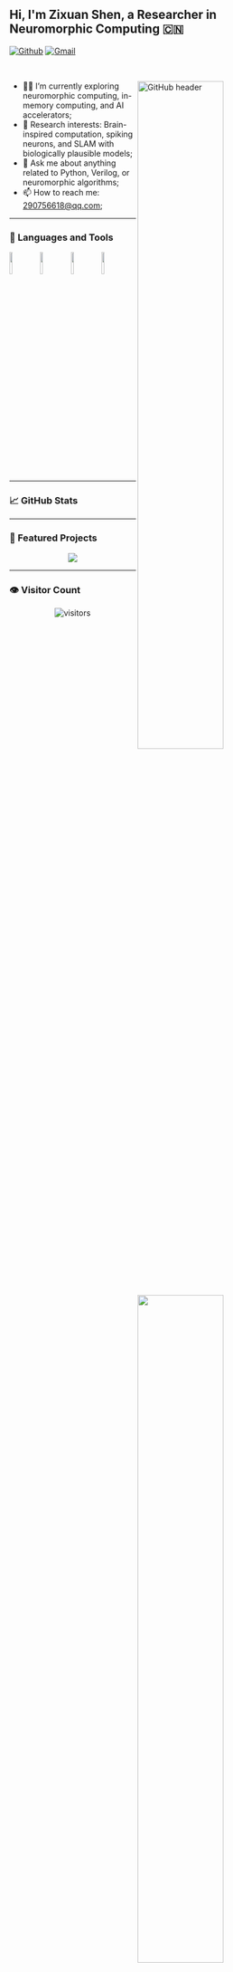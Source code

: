 <!-- Your title -->
## Hi, I'm Zixuan Shen, a Researcher in Neuromorphic Computing 🇨🇳

<!-- Badges -->
[![Github](https://img.shields.io/badge/-Github-000?style=flat&logo=Github&logoColor=white)](https://github.com/FITZET)
[![Gmail](https://img.shields.io/badge/-Gmail-c14438?style=flat&logo=Gmail&logoColor=white)](mailto:290756618@qq.com)

&nbsp;

<!-- About me -->
<img width="55%" align="right" alt="GitHub header" src="https://raw.githubusercontent.com/onimur/.github/master/.resources/git-header.svg" />

- 👨‍💻 I’m currently exploring neuromorphic computing, in-memory computing, and AI accelerators;
- 🧠 Research interests: Brain-inspired computation, spiking neurons, and SLAM with biologically plausible models;
- 💬 Ask me about anything related to Python, Verilog, or neuromorphic algorithms;
- 📫 How to reach me: [290756618@qq.com](mailto:290756618@qq.com);

---

### 🧰 Languages and Tools

<p>
  <code><img width="10%" src="https://www.vectorlogo.zone/logos/python/python-ar21.svg"></code>
  <code><img width="10%" src="https://www.vectorlogo.zone/logos/pytorch/pytorch-ar21.svg"></code>
  <code><img width="10%" src="https://www.vectorlogo.zone/logos/verilog/verilog-ar21.svg"></code>
  <code><img width="10%" src="https://www.vectorlogo.zone/logos/tcl-lang/tcl-lang-ar21.svg"></code>
</p>

---

### 📈 GitHub Stats

<p>
  <img width="55%" align="right" src="https://github-readme-stats.vercel.app/api?username=FITZET&show_icons=true&hide_border=true" />
</p>

---

### 📌 Featured Projects

<p align="center">
  <a href="https://github.com/FITZET"><img src="https://github-readme-stats.vercel.app/api/pin/?username=FITZET&repo=your-repo-name-here" /></a>
</p>

---

### 👁 Visitor Count

<p align="center">
  <img alt="visitors" src="https://visitor-badge.glitch.me/badge?page_id=FITZET.FITZET" />
</p>
